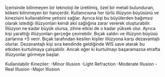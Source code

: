 İçerisinde bilinmeyen bir teknoloji ile üretilmiş, özel bir metali bulunduran, kökeni bilinmeyen bir hançerdir. Kullanıcısına her türlü illüzyon büyüsünü ve kinezisini kullanabilme yetisini sağlar. Ayrıca kişi bu büyülerden bağımsız olarak istediği illüzyonları kendi akıl sağlığına zarar vererek oluşturabilir. İllüzyon ne kadar büyük olursa, zihne etkisi de o kadar yüksek olur. Ayrıca kişi yarattığı illüzyonları gerçeğe çevirebilir. Bıçak saldırı ve illüzyon büyüsü zarlarına +5 verir. Bıçak tarafından kesilen kişiler illüzyona karşı dezavantajlı olurlar. Dezavantajlı kişi sıra kendinde geldiğinde WIS save atarak bu etkiden kurtulmaya çalışabilir. Ancak eğer ki kurtulmayı başaramazsa etrafta illüzyonlar görmeye başlar.

Kullanılabilir Kineziler:
-Minor Illusion 
-Light Refraction 
-Moderate Illusion 
-Real Illusion 
-Major Illusion
